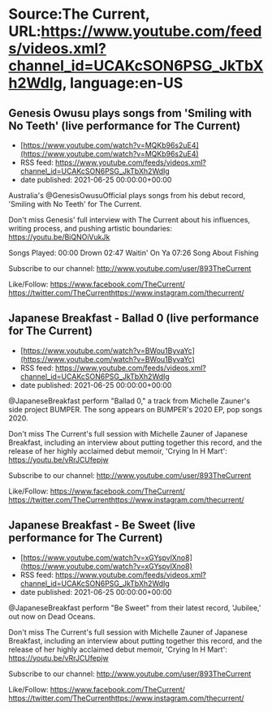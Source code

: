 # Source:The Current, URL:https://www.youtube.com/feeds/videos.xml?channel_id=UCAKcSON6PSG_JkTbXh2WdIg, language:en-US

## Genesis Owusu plays songs from 'Smiling with No Teeth' (live performance for The Current)
 - [https://www.youtube.com/watch?v=MQKb96s2uE4](https://www.youtube.com/watch?v=MQKb96s2uE4)
 - RSS feed: https://www.youtube.com/feeds/videos.xml?channel_id=UCAKcSON6PSG_JkTbXh2WdIg
 - date published: 2021-06-25 00:00:00+00:00

Australia's @GenesisOwusuOfficial plays songs from his debut record, 'Smiling with No Teeth' for The Current.

Don't miss Genesis' full interview with The Current about his influences, writing process, and pushing artistic boundaries: https://youtu.be/BiQNOiVukJk

Songs Played:
00:00 Drown
02:47 Waitin' On Ya
07:26 Song About Fishing

Subscribe to our channel:
http://www.youtube.com/user/893TheCurrent

Like/Follow:
https://www.facebook.com/TheCurrent/​​​​
https://twitter.com/TheCurrent​​​​
https://www.instagram.com/thecurrent/​

## Japanese Breakfast - Ballad 0 (live performance for The Current)
 - [https://www.youtube.com/watch?v=BWou1ByvaYc](https://www.youtube.com/watch?v=BWou1ByvaYc)
 - RSS feed: https://www.youtube.com/feeds/videos.xml?channel_id=UCAKcSON6PSG_JkTbXh2WdIg
 - date published: 2021-06-25 00:00:00+00:00

@JapaneseBreakfast perform "Ballad 0," a track from Michelle Zauner's side project BUMPER. The song appears on BUMPER's 2020 EP, pop songs 2020.

Don't miss The Current's full session with Michelle Zauner of Japanese Breakfast, including an interview about putting together this record, and the release of her highly acclaimed debut memoir, 'Crying In H Mart': https://youtu.be/vRrJCUfepjw

Subscribe to our channel:
http://www.youtube.com/user/893TheCurrent

Like/Follow:
https://www.facebook.com/TheCurrent/​​​​
https://twitter.com/TheCurrent​​​​
https://www.instagram.com/thecurrent/​

## Japanese Breakfast - Be Sweet (live performance for The Current)
 - [https://www.youtube.com/watch?v=xGYspvlXno8](https://www.youtube.com/watch?v=xGYspvlXno8)
 - RSS feed: https://www.youtube.com/feeds/videos.xml?channel_id=UCAKcSON6PSG_JkTbXh2WdIg
 - date published: 2021-06-25 00:00:00+00:00

@JapaneseBreakfast perform "Be Sweet" from their latest record, 'Jubilee,' out now on Dead Oceans.

Don't miss The Current's full session with Michelle Zauner of Japanese Breakfast, including an interview about putting together this record, and the release of her highly acclaimed debut memoir, 'Crying In H Mart': https://youtu.be/vRrJCUfepjw

Subscribe to our channel:
http://www.youtube.com/user/893TheCurrent

Like/Follow:
https://www.facebook.com/TheCurrent/​​​​
https://twitter.com/TheCurrent​​​​
https://www.instagram.com/thecurrent/​


